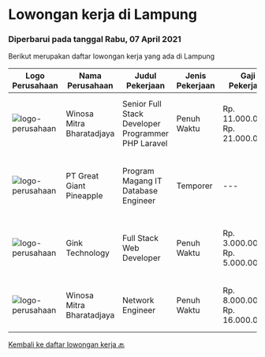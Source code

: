 
  # Lowongan kerja di Lampung

  ### Diperbarui pada tanggal Rabu, 07 April 2021

  Berikut merupakan daftar lowongan kerja yang ada di Lampung

  |Logo Perusahaan | Nama Perusahaan | Judul Pekerjaan | Jenis Pekerjaan | Gaji Pekerjaan | Lokasi | Deskripsi | Tanggal diunggah | Pranala |
  | -------------- | --------------- | --------------- | --------- | --------- | -------------- | ------- | ----------- | ----------- |
  |![logo-perusahaan](https://image-service-cdn.seek.com.au/cd823704551af28e73a2059691a6e200c86b8a5f/ee4dce1061f3f616224767ad58cb2fc751b8d2dc)|Winosa Mitra Bharatadjaya|Senior Full Stack Developer Programmer PHP Laravel|Penuh Waktu|Rp. 11.000.000-Rp. 21.000.000|Lampung|Our office is based in Bandar Lampung and candidates are expected to move to Bandar Lampung. Successful candidates: Have at least 5 years of...|Senin, 05 April 2021|https://www.jobstreet.co.id/id/job/senior-full-stack-developer-programmer-php-laravel-3497570?token=0~ce7f5326-3de3-4844-8f8d-2977d598e91a&sectionRank=1&jobId=jobstreet-id-job-3497570|
|![logo-perusahaan](https://image-service-cdn.seek.com.au/a9cfbe111d354fb1258d78b83041fd927add45ba/ee4dce1061f3f616224767ad58cb2fc751b8d2dc)|PT Great Giant Pineapple|Program Magang IT Database Engineer|Temporer|---|Lampung|Requirement : Knowledgeable in SQL Server Analysis, SQL Server Integration, SQL Server Reporting, and SQL Server Configuration Knowledgeable with SAP...|Selasa, 30 Maret 2021|https://www.jobstreet.co.id/id/job/program-magang-it-database-engineer-3493859?token=0~ce7f5326-3de3-4844-8f8d-2977d598e91a&sectionRank=2&jobId=jobstreet-id-job-3493859|
|![logo-perusahaan](https://image-service-cdn.seek.com.au/19cf0e0e7b0528b2e2561e533760f077fc88ee54/ee4dce1061f3f616224767ad58cb2fc751b8d2dc)|Gink Technology|Full Stack Web Developer|Penuh Waktu|Rp. 3.000.000-Rp. 5.000.000|Bandar Lampung|Candidate must possess at least Bachelor's Degree in Engineering (Computer/Telecommunication), Computer Science/Information Technology, Computer...|Sabtu, 27 Maret 2021|https://www.jobstreet.co.id/id/job/full-stack-web-developer-3480230?token=0~ce7f5326-3de3-4844-8f8d-2977d598e91a&sectionRank=3&jobId=jobstreet-id-job-3480230|
|![logo-perusahaan](https://image-service-cdn.seek.com.au/cd823704551af28e73a2059691a6e200c86b8a5f/ee4dce1061f3f616224767ad58cb2fc751b8d2dc)|Winosa Mitra Bharatadjaya|Network Engineer|Penuh Waktu|Rp. 8.000.000-Rp. 16.000.000|Lampung|For our international customer, we are looking for 2 network engineers to join our team.A Network Engineer’s primary objectives includes complex...|Rabu, 17 Maret 2021|https://www.jobstreet.co.id/id/job/network-engineer-3483113?token=0~ce7f5326-3de3-4844-8f8d-2977d598e91a&sectionRank=4&jobId=jobstreet-id-job-3483113|


  [Kembali ke daftar lowongan kerja 🔙](../README.md#daftar-lowongan-kerja)
  